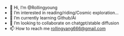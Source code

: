 - 👋 Hi, I’m @Rollingyoung
- 👀 I’m interested in reading/riding/Cosmic exploration...
- 🌱 I’m currently learning Github/Ai
- 💞️ I’m looking to collaborate on chatgpt/stable diffusion
- 📫 How to reach me rollingyang666@gmail.com

<!---
Rollingyoung/Rollingyoung is a ✨ special ✨ repository because its `README.md` (this file) appears on your GitHub profile.
You can click the Preview link to take a look at your changes.
--->

